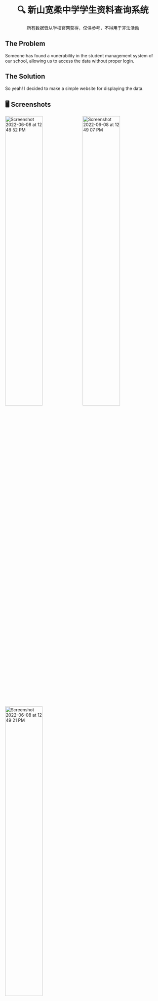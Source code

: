 <center><h1 align="center">🔍 新山宽柔中学学生资料查询系统</h1></center>

<p align="center">所有数据皆从学校官网获得，仅供参考，不得用于非法活动</p>

## The Problem

Someone has found a vunerability in the student management system of our school, allowing us to access the data without proper login.

## The Solution

So yeah! I decided to make a simple website for displaying the data.

## 🖥 Screenshots

<div>

 
 <img width="49%" alt="Screenshot 2022-06-08 at 12 48 52 PM" src="https://user-images.githubusercontent.com/64565584/172534852-5f071c47-a394-4464-85ec-6f47188e1ab0.png">
 <img width="49%" alt="Screenshot 2022-06-08 at 12 49 07 PM" src="https://user-images.githubusercontent.com/64565584/172534846-1a656e69-5773-4bdb-84a1-e8df2e9b937e.png">
 <img width="49%" alt="Screenshot 2022-06-08 at 12 49 21 PM" src="https://user-images.githubusercontent.com/64565584/172534814-24a71c6d-57f8-4320-931d-bd7f48634b5f.png">
  
</div>

## 🔬 Technologies Used 

![skills](https://img.shields.io/badge/-JAVASCRIPT-FF0000?style=for-the-badge&logo=javascript&logoColor=white&color=yellow)
![skills](https://img.shields.io/badge/-HTML-FF0000?style=for-the-badge&logo=html5&logoColor=white&color=green)
![skills](https://img.shields.io/badge/-CSS-FF0000?style=for-the-badge&logo=css3&logoColor=white&color=indigo)
![skills](https://img.shields.io/badge/-PYTHON-FF0000?style=for-the-badge&logo=python&logoColor=white&color=blue)
![skills](https://img.shields.io/badge/-TAILWIND_CSS-FF0000?style=for-the-badge&logo=tailwindcss&logoColor=white&color=22D3EE)
![skills](https://img.shields.io/badge/-NEXT_JS-FF0000?style=for-the-badge&logo=nextdotjs&logoColor=white&color=black)

## ⌨️ Setup

If you want to run the website on your local machine:
1. Clone the repository: `git clone https://github.com/melvinchia3636/foonyewsucks`
2. Install all required dependencies using `npm install` or `yarn`
4. Run `npm run dev` or `yarn run dev` and you're good to go.

## 📈 Status

This project is fully completed. If any bugs are found, please file an issue here, and I'll resolve it ASAP.

## 💡 Inspirations 

This is... kinda illegal I guess.

## 📄 License

Copyright © 2022 Melvin Chia<br/>
Licensed under MIT.
